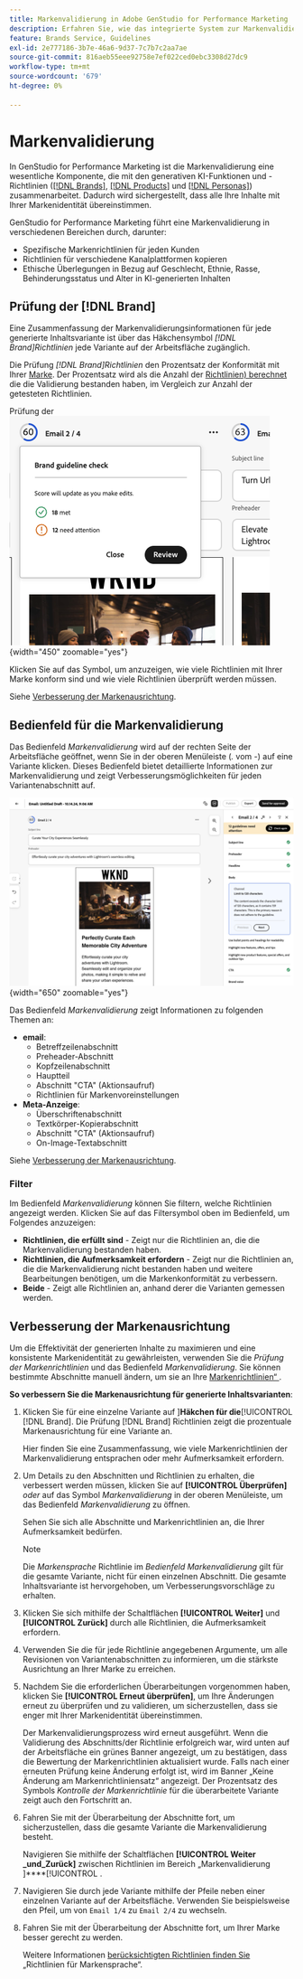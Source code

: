 ```yaml
---
title: Markenvalidierung in Adobe GenStudio for Performance Marketing
description: Erfahren Sie, wie das integrierte System zur Markenvalidierung in GenStudio for Performance Marketing funktioniert.
feature: Brands Service, Guidelines
exl-id: 2e777186-3b7e-46a6-9d37-7c7b7c2aa7ae
source-git-commit: 816aeb55eee92758e7ef022ced0ebc3308d27dc9
workflow-type: tm+mt
source-wordcount: '679'
ht-degree: 0%

---
```


# Markenvalidierung

In GenStudio for Performance Marketing ist die Markenvalidierung eine wesentliche Komponente, die mit den generativen KI-Funktionen und -Richtlinien ([[!DNL Brands]](/help/user-guide/guidelines/brands.md), [[!DNL Products]](/help/user-guide/guidelines/products.md) und [[!DNL Personas]](/help/user-guide/guidelines/personas.md)) zusammenarbeitet. Dadurch wird sichergestellt, dass alle Ihre Inhalte mit Ihrer Markenidentität übereinstimmen.

GenStudio for Performance Marketing führt eine Markenvalidierung in verschiedenen Bereichen durch, darunter:

* Spezifische Markenrichtlinien für jeden Kunden
* Richtlinien für verschiedene Kanalplattformen kopieren
* Ethische Überlegungen in Bezug auf Geschlecht, Ethnie, Rasse, Behinderungsstatus und Alter in KI-generierten Inhalten

## Prüfung der [!DNL Brand]

Eine Zusammenfassung der Markenvalidierungsinformationen für jede generierte Inhaltsvariante ist über das Häkchensymbol _[!DNL Brand]Richtlinien_ jede Variante auf der Arbeitsfläche zugänglich.

Die Prüfung _[!DNL Brand]Richtlinien_ den Prozentsatz der Konformität mit Ihrer [Marke](brands.md). Der Prozentsatz wird als die Anzahl der [Richtlinien) berechnet](overview.md) die die Validierung bestanden haben, im Vergleich zur Anzahl der getesteten Richtlinien.

Prüfung der ![[!DNL Brand]-Richtlinien](/help/assets/brand-guidelines-check.png){width="450" zoomable="yes"}

Klicken Sie auf das Symbol, um anzuzeigen, wie viele Richtlinien mit Ihrer Marke konform sind und wie viele Richtlinien überprüft werden müssen.

Siehe [Verbesserung der Markenausrichtung](#improve-brand-alignment).

## Bedienfeld für die Markenvalidierung

Das Bedienfeld _Markenvalidierung_ wird auf der rechten Seite der Arbeitsfläche geöffnet, wenn Sie in der oberen Menüleiste (_._ vom _-_) auf eine Variante klicken. Dieses Bedienfeld bietet detaillierte Informationen zur Markenvalidierung und zeigt Verbesserungsmöglichkeiten für jeden Variantenabschnitt auf.

![[!DNL Brand] Validierungs-Panel](/help/assets/brand-validation-panel.png){width="650" zoomable="yes"}

Das Bedienfeld _Markenvalidierung_ zeigt Informationen zu folgenden Themen an:

* **email**:
   * Betreffzeilenabschnitt
   * Preheader-Abschnitt
   * Kopfzeilenabschnitt
   * Hauptteil
   * Abschnitt &quot;CTA&quot; (Aktionsaufruf)
   * Richtlinien für Markenvoreinstellungen
* **Meta-Anzeige**:
   * Überschriftenabschnitt
   * Textkörper-Kopierabschnitt
   * Abschnitt &quot;CTA&quot; (Aktionsaufruf)
   * On-Image-Textabschnitt

Siehe [Verbesserung der Markenausrichtung](#improve-brand-alignment).

### Filter

Im Bedienfeld _Markenvalidierung_ können Sie filtern, welche Richtlinien angezeigt werden. Klicken Sie auf das Filtersymbol oben im Bedienfeld, um Folgendes anzuzeigen:

* **Richtlinien, die erfüllt sind** - Zeigt nur die Richtlinien an, die die Markenvalidierung bestanden haben.
* **Richtlinien, die Aufmerksamkeit erfordern** - Zeigt nur die Richtlinien an, die die Markenvalidierung nicht bestanden haben und weitere Bearbeitungen benötigen, um die Markenkonformität zu verbessern.
* **Beide** - Zeigt alle Richtlinien an, anhand derer die Varianten gemessen werden.

## Verbesserung der Markenausrichtung

Um die Effektivität der generierten Inhalte zu maximieren und eine konsistente Markenidentität zu gewährleisten, verwenden Sie die _Prüfung der Markenrichtlinien_ und das Bedienfeld _Markenvalidierung_. Sie können bestimmte Abschnitte manuell ändern, um sie an Ihre [Markenrichtlinien“ ](brands.md).

**So verbessern Sie die Markenausrichtung für generierte Inhaltsvarianten**:

1. Klicken Sie für eine einzelne Variante auf ]**Häkchen für die**[!UICONTROL [!DNL Brand]. Die Prüfung [!DNL Brand] Richtlinien zeigt die prozentuale Markenausrichtung für eine Variante an.

   Hier finden Sie eine Zusammenfassung, wie viele Markenrichtlinien der Markenvalidierung entsprachen oder mehr Aufmerksamkeit erfordern.

1. Um Details zu den Abschnitten und Richtlinien zu erhalten, die verbessert werden müssen, klicken Sie auf **[!UICONTROL Überprüfen]** _oder_ auf das Symbol _Markenvalidierung_ in der oberen Menüleiste, um das Bedienfeld _Markenvalidierung_ zu öffnen.

   Sehen Sie sich alle Abschnitte und Markenrichtlinien an, die Ihrer Aufmerksamkeit bedürfen.

   >[!NOTE]
   >
   > Die _Markensprache_ Richtlinie im _Bedienfeld Markenvalidierung_ gilt für die gesamte Variante, nicht für einen einzelnen Abschnitt. Die gesamte Inhaltsvariante ist hervorgehoben, um Verbesserungsvorschläge zu erhalten.

1. Klicken Sie sich mithilfe der Schaltflächen **[!UICONTROL Weiter]** und **[!UICONTROL Zurück]** durch alle Richtlinien, die Aufmerksamkeit erfordern.

1. Verwenden Sie die für jede Richtlinie angegebenen Argumente, um alle Revisionen von Variantenabschnitten zu informieren, um die stärkste Ausrichtung an Ihrer Marke zu erreichen.


1. Nachdem Sie die erforderlichen Überarbeitungen vorgenommen haben, klicken Sie **[!UICONTROL Erneut überprüfen]**, um Ihre Änderungen erneut zu überprüfen und zu validieren, um sicherzustellen, dass sie enger mit Ihrer Markenidentität übereinstimmen.

   Der Markenvalidierungsprozess wird erneut ausgeführt. Wenn die Validierung des Abschnitts/der Richtlinie erfolgreich war, wird unten auf der Arbeitsfläche ein grünes Banner angezeigt, um zu bestätigen, dass die Bewertung der Markenrichtlinien aktualisiert wurde. Falls nach einer erneuten Prüfung keine Änderung erfolgt ist, wird im Banner „Keine Änderung am Markenrichtliniensatz“ angezeigt. Der Prozentsatz des Symbols _Kontrolle der Markenrichtlinie_ für die überarbeitete Variante zeigt auch den Fortschritt an.

1. Fahren Sie mit der Überarbeitung der Abschnitte fort, um sicherzustellen, dass die gesamte Variante die Markenvalidierung besteht.

   Navigieren Sie mithilfe der Schaltflächen **[!UICONTROL Weiter _und_Zurück]** zwischen Richtlinien im Bereich „Markenvalidierung ]****[!UICONTROL .

1. Navigieren Sie durch jede Variante mithilfe der Pfeile neben einer einzelnen Variante auf der Arbeitsfläche. Verwenden Sie beispielsweise den Pfeil, um von `Email 1/4` zu `Email 2/4` zu wechseln.
1. Fahren Sie mit der Überarbeitung der Abschnitte fort, um Ihrer Marke besser gerecht zu werden.

   Weitere Informationen [ berücksichtigten Richtlinien finden Sie ](/help/user-guide/guidelines/brands.md#brand-voice-guidelines) „Richtlinien für Markensprache“.
